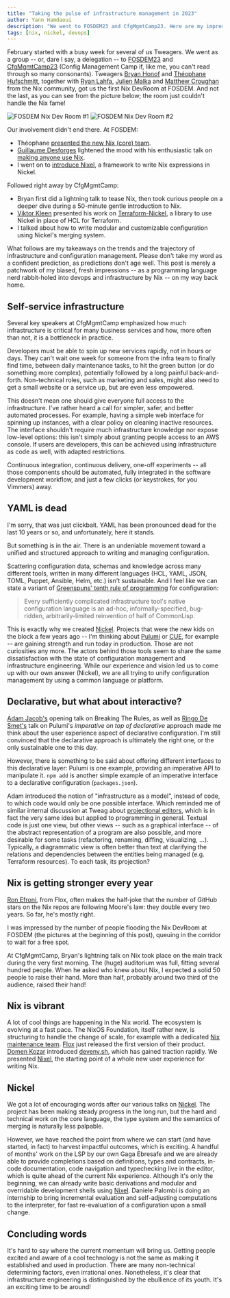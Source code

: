 ```yaml
---
title: "Taking the pulse of infrastructure management in 2023"
author: Yann Hamdaoui
description: "We went to FOSDEM23 and CfgMgmtCamp23. Here are my impressions of the trends and evolutions in infrastructure and configuration management"
tags: [nix, nickel, devops]
---
```


February started with a busy week for several of us Tweagers. We went as a group
-- or, dare I say, a delegation -- to [FOSDEM23][fosdem-23] and
[CfgMgmtCamp23][cfg-mgmt-camp-23] (Config Management Camp if, like me, you can't
read through so many consonants). Tweagers [Bryan Honof][bryan-honof] and
[Théophane Hufschmitt][theophane-hufschmitt], together with [Ryan
Lahfa][ryan-lahfa], [Julien Malka][julien-malka] and [Matthew
Croughan][matthew-croughan] from the Nix community, got us the first Nix DevRoom
at FOSDEM. And not the last, as you can see from the picture below; the room
just couldn't handle the Nix fame!

![FOSDEM Nix Dev Room #1](./fosdem-nixdevroom-1.jpg)
![FOSDEM Nix Dev Room #2](./fosdem-nixdevroom-2.jpg)

Our involvement didn't end there. At FOSDEM:

- Théophane [presented the new Nix (core) team][fosdem-nix-team].
- [Guillaume Desforges][guillaume-desforges] lightened the mood with his
  enthusiastic talk on [making anyone use Nix][fosdem-make-anyone-use-nix].
- I went on to [introduce Nixel][fosdem-nixel], a framework to write Nix
  expressions in Nickel.

Followed right away by CfgMgmtCamp:

- Bryan first did a lightning talk to tease Nix, then took curious people on a
  deeper dive during a 50-minute gentle introduction to Nix.
- [Viktor Kleen][viktor-kleen] presented his work on [Terraform-Nickel][tf-ncl],
  a library to use Nickel in place of HCL for Terraform.
- I talked about how to write modular and customizable configuration using Nickel's
  merging system.

What follows are my takeaways on the trends and the trajectory of infrastructure
and configuration management. Please don't take my word as a confident
prediction, as predictions don't age well. This post is merely a patchwork of my
biased, fresh impressions -- as a programming language nerd
rabbit-holed into devops and infrastructure by Nix -- on my way back home.

## Self-service infrastructure

Several key speakers at CfgMgmtCamp emphasized how much infrastructure is
critical for many business services and how, more often than not, it is a
bottleneck in practice.

Developers must be able to spin up new services rapidly, not in hours or days.
They can't wait one week for someone from the infra team to finally find time,
between daily maintenance tasks, to hit the green button (or do something more
complex), potentially followed by a long painful back-and-forth. Non-technical
roles, such as marketing and sales, might also need to get a small website or a
service up, but are even less empowered.

This doesn't mean one should give everyone full access to the infrastructure.
I've rather heard a call for simpler, safer, and better automated processes. For
example, having a simple web interface for spinning up instances, with a clear
policy on cleaning inactive resources. The interface shouldn't require much
infrastructure knowledge nor expose low-level options: this isn't simply about
granting people access to an AWS console. If users are developers, this can be
achieved using infrastructure as code as well, with adapted restrictions.

Continuous integration, continuous delivery, one-off experiments -- all those
components should be automated, fully integrated in the software development
workflow, and just a few clicks (or keystrokes, for you Vimmers) away.

## YAML is dead

I'm sorry, that was just clickbait. YAML has been pronounced dead for the last 10
years or so, and unfortunately, here it stands.

But something is in the air. There is an undeniable movement toward a unified
and structured approach to writing and managing configuration.

Scattering configuration data, schemas and knowledge across many different tools,
written in many different languages (HCL, YAML, JSON, TOML, Puppet, Ansible,
Helm, etc.) isn't sustainable. And I feel like we can state a variant of
[Greenspuns' tenth rule of programming][greenspuns-tenth-rule] for
configuration:

> Every sufficiently complicated infrastructure tool's native configuration
> language is an ad-hoc, informally-specified, bug-ridden, arbitrarily-limited
> reinvention of half of CommonLisp.

This is exactly why we created [Nickel][nickel]. Projects that were the new kids
on the block a few years ago -- I'm thinking about [Pulumi][pulumi] or [CUE][cue],
for example -- are gaining strength and run today in production. Those are not
curiosities any more. The actors behind those tools seem to share the same
dissatisfaction with the state of configuration management and infrastructure
engineering. While our experience and vision led us to come up with our own
answer (Nickel), we are all trying to unify configuration management by using a
common language or platform.

## Declarative, but what about interactive?

[Adam Jacob's][twitter-adam-jacob] opening talk on Breaking The Rules, as well
as [Ringo De Smet's][twitter-ringo-de-smet] talk on Pulumi's _imperative on top of
declarative_ approach made me think about the user experience aspect of
declarative configuration. I'm still convinced that the declarative approach is
ultimately the right one, or the only sustainable one to this day.

However, there is something to be said about offering different interfaces
to this declarative layer: Pulumi is one example, providing an imperative API to
manipulate it. `npm add` is another simple example of an imperative interface to
a declarative configuration (`packages.json`).

Adam introduced the notion of "infrastructure as a model", instead of code, to
which code would only be one possible interface. Which reminded me of similar
internal discussion at Tweag about
[projectional editors](https://martinfowler.com/bliki/ProjectionalEditing.html),
which is in fact the very same idea but applied to programming in general.
Textual code is just one view, but other views -- such as a graphical interface --
of the abstract representation of a program are also possible, and more
desirable for some tasks (refactoring, renaming, diffing, visualizing, ...).
Typically, a diagrammatic view is often better than text at clarifying
the relations and dependencies between the entities being managed (e.g.
Terraform resources). To each task, its projection?

## Nix is getting stronger every year

[Ron Efroni][ron-efroni], from Flox, often makes the half-joke that the number of
GitHub stars on the Nix repos are following Moore's law: they double every two
years. So far, he's mostly right.

I was impressed by the number of people flooding the Nix DevRoom at FOSDEM (the
pictures at the beginning of this post), queuing in the corridor to wait for a
free spot.

At CfgMgmtCamp, Bryan's lightning talk on Nix took place on the main track
during the very first morning. The (huge) auditorium was full, fitting several
hundred people. When he asked who knew about Nix, I expected a solid 50 people
to raise their hand. More than half, probably around two third of the audience,
raised their hand!

## Nix is vibrant

A lot of cool things are happening in the Nix world. The ecosystem is evolving
at a fast pace. The NixOS Foundation, itself rather new, is structuring to
handle the change of scale, for example with a dedicated
[Nix maintenance team][nix-team].
[Flox][flox] just released the first version of their product.
[Domen Kozar][domen-kozar] introduced [devenv.sh][devenv-sh], which has gained
traction rapidly. We presented [Nixel][nixel], the starting point of a whole new
user experience for writing Nix.

## Nickel

We got a lot of encouraging words after our various talks on [Nickel][nickel].
The project has been making steady progress in the long run, but the hard and
technical work on the core language, the type system and the semantics of
merging is naturally less palpable.

However, we have reached the point from where we can start (and have started, in
fact) to harvest impactful outcomes, which is exciting. A handful of months' work
on the LSP by our own Gaga Ebresafe and we are already able to provide
completions based on definitions, types and contracts, in-code documentation,
code navigation and typechecking live in the editor, which is quite ahead of the
current Nix experience. Although it's only the beginning, we can already write
basic derivations and modular and overridable development shells using
[Nixel][nixel]. Daniele Palombi is doing an internship to bring incremental
evaluation and self-adjusting computations to the interpreter, for fast
re-evaluation of a configuration upon a small change.

## Concluding words

It's hard to say where the current momentum will bring us. Getting people
excited and aware of a cool technology is not the same as making it established
and used in production. There are many non-technical determining factors, even
irrational ones. Nonetheless, it's clear that infrastructure engineering is
distinguished by the ebullience of its youth. It's an exciting time to be around!

[fosdem-23]: https://fosdem.org/2023/
[cfg-mgmt-camp-23]: https://cfgmgmtcamp.eu/ghent2023/
[fosdem-nix-team]: https://youtu.be/_uPnVNoghzo
[tf-ncl]: https://github.com/tweag/tf-ncl
[fosdem-make-anyone-use-nix]: https://youtu.be/FdxvWFDwgZw
[fosdem-nixel]: https://youtu.be/E4VtKSrSSu8
[nix-team]: https://discourse.nixos.org/t/nix-team-creation/22228
[nickel]: https://github.com/tweag/nickel
[flox]: https://floxdev.com/
[devenv-sh]: https://devenv.sh/
[ron-efroni]: https://mobile.twitter.com/ronefroni
[greenspuns-tenth-rule]: https://wiki.c2.com/?GreenspunsTenthRuleOfProgramming
[nixel]: https://github.com/nickel-lang/nickel-nix
[twitter-adam-jacob]: https://twitter.com/adamhjk?s=20
[twitter-ringo-de-smet]: https://twitter.com/ringods
[domen-kozar]: https://twitter.com/domenkozar
[guillaume-desforges]: https://twitter.com/gdforj
[viktor-kleen]: https://github.com/vkleen
[theophane-hufschmitt]: https://github.com/thufschmitt
[bryan-honof]: https://github.com/bryanhonof
[ryan-lahfa]: https://github.com/RaitoBezarius
[julien-malka]: https://github.com/JulienMalka
[matthew-croughan]: https://twitter.com/matthewcroughan
[pulumi]: https://www.pulumi.com/
[cue]: https://cuelang.org/
